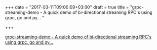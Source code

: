 +++
date = "2017-03-11T09:00:09+03:00"
draft = true
title = "grpc-streaming-demo - A quick demo of bi-directional streaming RPC's using grpc, go and py... "

+++

<p><a href="https://t.co/d2t8DT9B1V">grpc-streaming-demo - A quick demo of bi-directional streaming RPC's using grpc, go and py... </a></p>
